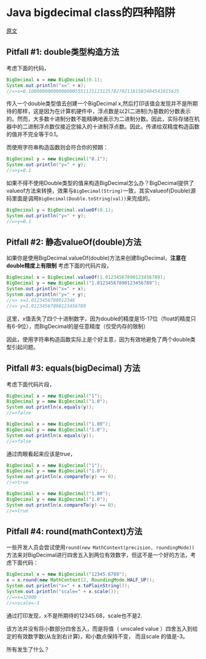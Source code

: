 # Java bigdecimal class的四种陷阱

[原文](https://blogs.oracle.com/javamagazine/12-recipes-for-using-the-optional-class-as-its-meant-to-be-used)

##  Pitfall #1: double类型构造方法

考虑下面的代码，

```java
BigDecimal x = new BigDecimal(0.1);
System.out.println("x=" + x);
//=>x=0.1000000000000000055511151231257827021181583404541015625
```

传入一个double类型值去创建一个BigDecimal x,然后打印该值会发现并不是所期待的那样，这是因为在计算机硬件中，浮点数是以2(二进制)为基数的分数表示的。然而，大多数十进制分数不能精确地表示为二进制分数。因此，实际存储在机器中的二进制浮点数仅接近您输入的十进制浮点数。因此，传递给双精度构造函数的值并不完全等于0.1。

而使用字符串构造函数则会符合你的预期：

```java
BigDecimal y = new BigDecimal("0.1");
System.out.println("y=" + y);
//=>y=0.1
```

如果不得不使用Double类型的值来构造BigDecimal怎么办？BigDecimal提供了valueof方法来转换，效果与`BigDecimal(String)`一致，其实valueof(Double)源码里面是调用`BigDecimal(Double.toString(val))`来完成的。

```java
BigDecimal y = BigDecimal.valueOf(0.1);
System.out.println("y=" + y);
//=>y=0.1
```



## Pitfall #2: 静态valueOf(double)方法

如果你是使用BigDecimal.valueOf(double)方法来创建BigDecimal，**注意在double精度上有限制** 考虑下面的代码片段，

```java
BigDecimal x = BigDecimal.valueOf(1.01234567890123456789);
BigDecimal y = new BigDecimal("1.01234567890123456789");
System.out.println("x=" + x);
System.out.println("y=" + y);
//=> x=1.0123456789012346
//=> y=1.01234567890123456789
```

这里，x值丢失了四个十进制数字，因为double的精度是15-17位（float的精度只有6-9位），而BigDecimal的是任意精度（仅受内存的限制）

因此，使用字符串构造函数实际上是个好主意，因为有效地避免了两个double类型引起问题。



## Pitfall #3: equals(bigDecimal) 方法

考虑下面代码片段，

```java
BigDecimal x = new BigDecimal("1");
BigDecimal y = new BigDecimal("1.0");
System.out.println(x.equals(y));
//=>false

BigDecimal x = new BigDecimal("1.00");
BigDecimal y = new BigDecimal("1.0");
System.out.println(x.equals(y));
//=>false
```

通过肉眼看起来应该是true，



```java
BigDecimal x = new BigDecimal("1");
BigDecimal y = new BigDecimal("1.0");
System.out.println(x.compareTo(y) == 0);
//=>true

BigDecimal x = new BigDecimal("1.00");
BigDecimal y = new BigDecimal("1.0");
System.out.println(x.compareTo(y) == 0);
//=>true
```



##  Pitfall #4: round(mathContext)方法

一些开发人员会尝试使用`round(new MathContext(precision, roundingMode))`方法来对BigDecimal进行四舍五入到两位有效数字，但这不是一个好的方法，考虑下面代码：

```java
BigDecimal x = new BigDecimal("12345.6789");
x = x.round(new MathContext(2, RoundingMode.HALF_UP));
System.out.println("x=" + x.toPlainString());
System.out.println("scale=" + x.scale());
//=>x=12000
//=>scale=-3
```

通过打印发现，x不是所期待的12345.68，scale也不是2.

该方法并没有将小数部分四舍五入，而是将值（ unscaled value ）四舍五入到给定的有效数字数(从左到右计算)，和小数点保持不变， 而且scale 的值是-3。

所有发生了什么？








